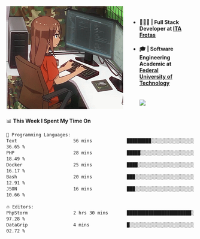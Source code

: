 
<body >
  <div style="display: flex; width: auto; margin-right: 30px ">
    <img align="right" width="312" height="274" style="padding-right:20px; " src="assets/umiko.gif" alt="Computer man" />
    <ul style="flex: 1;">
      <li><h4>🧑🏽‍💻 | Full Stack Developer at <a href="https://itafrotas.com//">ITA Frotas</a></h4></li>
      <li><h4>🎓 | Software Engineering Academic at <a href="http://www.utfpr.edu.br/">Federal University of Technology</a></h4></li>
      <br/>
      <a href="https://skillicons.dev">
        <img src="https://skillicons.dev/icons?i=ts,react,nodejs,go,swift,js,adonis,postgres,c,heroku,gradle,firebase,flutter,docker,aws,java,redis,kubernetes&theme=light&&perline=6 " />
      </a>
    </ul>  
    <br/>
  </div>
</body>


<!--START_SECTION:waka-->
📊 **This Week I Spent My Time On** 

```text
💬 Programming Languages: 
Text                     56 mins             █████████░░░░░░░░░░░░░░░░   36.65 % 
PHP                      28 mins             █████░░░░░░░░░░░░░░░░░░░░   18.49 % 
Docker                   25 mins             ████░░░░░░░░░░░░░░░░░░░░░   16.17 % 
Bash                     20 mins             ███░░░░░░░░░░░░░░░░░░░░░░   12.91 % 
JSON                     16 mins             ███░░░░░░░░░░░░░░░░░░░░░░   10.66 % 

🔥 Editors: 
PhpStorm                 2 hrs 30 mins       ████████████████████████░   97.28 % 
DataGrip                 4 mins              █░░░░░░░░░░░░░░░░░░░░░░░░   02.72 % 
```


<!--END_SECTION:waka-->

<!--
**danielr0d/danielr0d** is a ✨ _special_ ✨ repository because its `README.md` (this file) appears on your GitHub profile.

Here are some ideas to get you started:

- 🔭 I’m currently working on ...
- 🌱 I’m currently learning ...
- 👯 I’m looking to collaborate on ...
- 🤔 I’m looking for help with ...
- 💬 Ask me about ...
- 📫 How to reach me: ...
- 😄 Pronouns: ...
- ⚡ Fun fact: ...
-->
